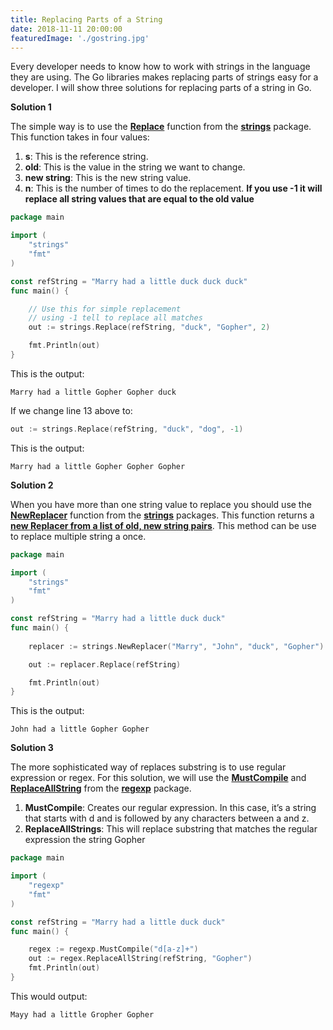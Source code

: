 ```yaml
---
title: Replacing Parts of a String
date: 2018-11-11 20:00:00
featuredImage: './gostring.jpg'
---
```


Every developer needs to know how to work with strings in the language they are using. The Go libraries makes replacing parts of strings easy for a developer. I will show three solutions for replacing parts of a string in Go.

__Solution 1__

The simple way is to use the **[Replace](https://golang.org/pkg/strings/#Replace)** function from the **[strings](https://golang.org/pkg/strings/)** package. This function takes in four values:

1. **s**: This is the reference string.
1. **old**: This is the value in the string we want to change.
1. **new string**: This is the new string value.
1. **n**: This is the number of times to do the replacement. **If you use -1 it will replace all string values that are equal to the old value**

<!-- more-->
```go
package main

import (
	"strings"
	"fmt"
)

const refString = "Marry had a little duck duck duck"
func main() {

	// Use this for simple replacement
	// using -1 tell to replace all matches
	out := strings.Replace(refString, "duck", "Gopher", 2)

	fmt.Println(out)
}
```

This is the output:

```commandline
Marry had a little Gopher Gopher duck
```

If we change line 13 above to:

```go
out := strings.Replace(refString, "duck", "dog", -1)
```

This is the output:

```commandline
Marry had a little Gopher Gopher Gopher
```

__Solution 2__

When you have more than one string value to replace you should use the **[NewReplacer](https://golang.org/pkg/strings/#NewReplacer)** function from the **[strings](https://golang.org/pkg/strings/)** packages. This function
returns a **[new Replacer from a list of old, new string pairs](https://golang.org/src/strings/replace.go?s=676:720#L13)**. This method can be use to replace multiple string a once.

```go
package main

import (
	"strings"
	"fmt"
)

const refString = "Marry had a little duck duck"
func main() {
	
	replacer := strings.NewReplacer("Marry", "John", "duck", "Gopher")

	out := replacer.Replace(refString)

	fmt.Println(out)
}
```

This is the output:

```commandline
John had a little Gopher Gopher
```

__Solution 3__

The more sophisticated way of replaces substring is to use regular expression or regex. For this solution, we will use the **[MustCompile](https://golang.org/pkg/regexp/#MustCompile)** and **[ReplaceAllString](https://golang.org/pkg/regexp/#Regexp.ReplaceAllString)** from the **[regexp](https://golang.org/pkg/regexp/)** package.

1. **MustCompile**: Creates our regular expression. In this case, it’s a string that starts with d and is followed by any characters between a and z.
2. **ReplaceAllStrings**: This will replace substring that matches the regular expression the string Gopher 

```go
package main

import (
	"regexp"
	"fmt"
)

const refString = "Marry had a little duck duck"
func main() {

	regex := regexp.MustCompile("d[a-z]+")
	out := regex.ReplaceAllString(refString, "Gopher")
	fmt.Println(out)
}
```

This would output:

```commandline
Mayy had a little Gropher Gopher
```